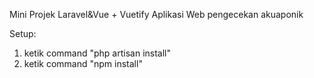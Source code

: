 Mini Projek Laravel&Vue + Vuetify
Aplikasi Web pengecekan akuaponik

Setup:
1. ketik command "php artisan install"
2. ketik command "npm install"

